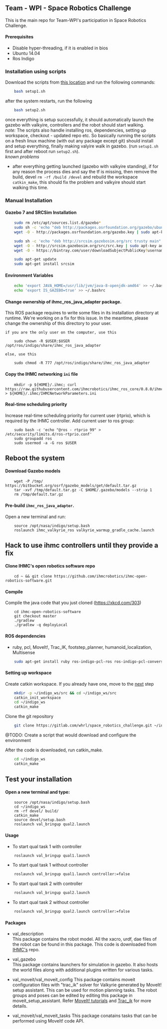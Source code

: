 ## Team - WPI - Space Robotics Challenge
This is the main repo for Team-WPI's participation in Space Robotics Challenge. 

#### Prerequisites
  * Disable hyper-threading, if it is enabled in bios
  * Ubuntu 14.04
  * Ros Indigo

### Installation using scripts
Download the scripts from [this location](https://gitlab.com/whrl/space_robotics_challenge/tree/master/val_common/scripts) and run the following commands:
```bash
    bash setup1.sh
```
after the system restarts, run the following
```bash
    bash setup2.sh
```
once everything is setup successfully, it should automatically launch the gazebo with valkyire, controllers and the robot should start walking.               
*note:*
The scripts also handle installing ros, dependencies, setting up workspace, checkout - updated repo etc. So basically  running the scripts on a fresh linux machine (with out any package except git) should install and setup everything, finally making valyire walk in gazebo.
(run `setup1.sh` first and after reboot run `setup2.sh`).                      
*known problems*                           
- after everything getting launched (gazebo with valkyire standing), if for any reason the process dies and say the tf is missing, then remove the build, devel `rm -rf /build /devel` and rebuild the workspace `catkin_make`, this should fix the problem and valkyire should start walking this time.


### Manual Installation
#### Gazebo 7 and SRCSim Installation

```bash
    sudo rm /etc/apt/sources.list.d/gazebo*
    sudo sh -c 'echo "deb http://packages.osrfoundation.org/gazebo/ubuntu-stable `lsb_release -cs` main" > /etc/apt/sources.list.d/gazebo-stable.list'
    wget -O - http://packages.osrfoundation.org/gazebo.key | sudo apt-key add -

    sudo sh -c 'echo "deb http://srcsim.gazebosim.org/src trusty main" > /etc/apt/sources.list.d/src-latest.list'
    wget -O - http://srcsim.gazebosim.org/src/src.key | sudo apt-key add -
    wget -O - https://bintray.com/user/downloadSubjectPublicKey?username=bintray | sudo apt-key add -

    sudo apt-get update
    sudo apt-get install srcsim
```    

#### Environment Variables

```bash
    echo 'export JAVA_HOME=/usr/lib/jvm/java-8-openjdk-amd64' >> ~/.bashrc
    echo 'export IS_GAZEBO=true' >> ~/.bashrc
```

#### Change ownership of ihmc_ros_java_adapter package. 
This ROS package requires to write some files in its installation directory at runtime. We're working on a fix for this issue. In the meantime, please change the ownership of this directory to your user.

`if you are the only user on the computer, use this`
```
    sudo chown -R $USER:$USER /opt/ros/indigo/share/ihmc_ros_java_adapter
```
`else, use this`
```
    sudo chmod -R 777 /opt/ros/indigo/share/ihmc_ros_java_adapter
```

#### Copy the IHMC networking `ini` file 

```
    mkdir -p ${HOME}/.ihmc; curl https://raw.githubusercontent.com/ihmcrobotics/ihmc_ros_core/0.8.0/ihmc_ros_common/configurations/IHMCNetworkParametersTemplate.ini > ${HOME}/.ihmc/IHMCNetworkParameters.ini
```

#### Real-time scheduling priority
Increase real-time scheduling priority for current user (rtprio), which is required by the IHMC controller. Add current user to ros group:

```
    sudo bash -c 'echo "@ros - rtprio 99" > /etc/security/limits.d/ros-rtprio.conf'
    sudo groupadd ros
    sudo usermod -a -G ros $USER
```

## Reboot the system

#### Download Gazebo models

```
    wget -P /tmp/ https://bitbucket.org/osrf/gazebo_models/get/default.tar.gz
    tar -xvf /tmp/default.tar.gz -C $HOME/.gazebo/models --strip 1
    rm /tmp/default.tar.gz
```

#### Pre-build `ihmc_ros_java_adapter`. 
Open a new terminal and run:

```
    source /opt/nasa/indigo/setup.bash
    roslaunch ihmc_valkyrie_ros valkyrie_warmup_gradle_cache.launch
```
## Hack to use ihmc controllers until they provide a fix

#### Clone IHMC's open robotics software repo

```
    cd ~ && git clone https://github.com/ihmcrobotics/ihmc-open-robotics-software.git
```
####   Compile 
Compile the java code that you just cloned (https://xkcd.com/303)
```
    cd ihmc-open-robotics-software
    git checkout master
    ./gradlew 
    ./gradlew -q deployLocal
```

#### ROS dependencies
* ruby, pcl, MoveIt!, Trac\_IK, footstep\_planner, humanoid\_localization, Multisense

```bash
    sudo apt-get install ruby ros-indigo-pcl-ros ros-indigo-pcl-conversions ros-indigo-moveit-full ros-indigo-trac-ik ros-indigo-footstep-planner ros-indigo-humanoid-localization ros-indigo-multisense-ros
```

#### Setting up workspace
Create catkin workspace. If you already have one, move to the [next](#test-your-installation) step    
```bash
    mkdir -p ~/indigo_ws/src && cd ~/indigo_ws/src
    catkin_init_workspace
    cd ~/indigo_ws
    catkin_make
```
Clone the git repository    
```bash
    git clone https://gitlab.com/whrl/space_robotics_challenge.git ~/indigo_ws/src/space_robotics_challenge
```
@TODO: Create a script that would download and configure the environment

After the code is downloaded, run catkin_make.  
```bash
    cd ~/indigo_ws    
    catkin_make
```

## Test your installation

#### Open a new terminal and type:

```
    source /opt/nasa/indigo/setup.bash
    cd ~/indigo_ws
    rm -rf devel/ build/
    catkin_make
    source devel/setup.bash
    roslaunch val_bringup qual2.launch
```

#### Usage
* To start qual task 1 with controller

```bash
    roslaunch val_bringup qual1.launch
```
* To start qual task 1 without controller

```bash
    roslaunch val_bringup qual1.launch controller:=false
```
* To start qual task 2 with controller

```bash
    roslaunch val_bringup qual2.launch
```
* To start qual task 2 without controller

```bash
    roslaunch val_bringup qual2.launch controller:=false
```
 

#### Packages
* val_description   
  This package contains the robot model. All the xacro, urdf, dae files of the robot can be found in this package. This code is downloaded from [IHMC's](https://github.com/ihmcrobotics/ihmc-open-robotics-software/tree/develop/Valkyrie/resources/models/val_description) repo.

* val_gazebo    
  This package contains launchers for simulation in gazebo. It also hosts the world files along with additional plugins written for various tasks.

* val_moveit/val_moveit_config
  This package contains moveit configuration files with "trac_ik" solver for Valkyrie generated by MoveIt! setup assistant. This can be used for motion planning tasks. The robot groups and poses can be edited by editing this package in moveit_setup_assistant.
  Refer [MoveIt! tutorials](http://docs.ros.org/indigo/api/moveit_tutorials/html/) and [Trac_ik](https://bitbucket.org/traclabs/trac_ik) for more details.
* val_moveit/val_moveit_tasks
  This package conatains tasks that can be performed using MoveIt! code API.
